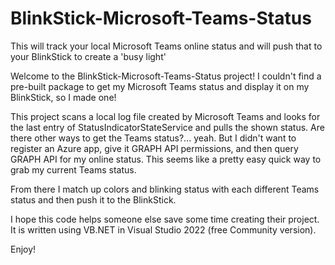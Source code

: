 # BlinkStick-Microsoft-Teams-Status
This will track your local Microsoft Teams online status and will push that to your BlinkStick to create a 'busy light'

Welcome to the BlinkStick-Microsoft-Teams-Status project!
I couldn't find a pre-built package to get my Microsoft Teams status and display it on my BlinkStick, so I made one!

This project scans a local log file created by Microsoft Teams and looks for the last entry of StatusIndicatorStateService and pulls the shown status. Are there other ways to get the Teams status?... yeah. But I didn't want to register an Azure app, give it GRAPH API permissions, and then query GRAPH API for my online status. This seems like a pretty easy quick way to grab my current Teams status.

From there I match up colors and blinking status with each different Teams status and then push it to the BlinkStick.

I hope this code helps someone else save some time creating their project. It is written using VB.NET in Visual Studio 2022 (free Community version).

Enjoy!

